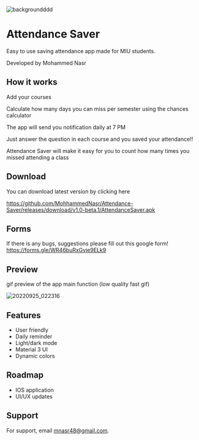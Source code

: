 ![backgroundddd](https://user-images.githubusercontent.com/96019824/192121559-719ec31d-cd35-4f33-bcfd-a63598719fd3.png)



# Attendance Saver

Easy to use saving attendance app made for MIU students.

Developed by Mohammed Nasr


## How it works

Add your courses

Calculate how many days you can miss per semester using the chances calculator

The app will send you notification daily at 7 PM

Just answer the question in each course and you saved your attendance!!

Attendance Saver will make it easy for you to count how many times 
you missed attending a class


## Download

You can download latest version by clicking here

https://github.com/MohhammedNasr/Attendance-Saver/releases/download/v1.0-beta.1/AttendanceSaver.apk


## Forms

If there is any bugs, suggestions please fill out this google form!
https://forms.gle/WR46buRxGvie9ELk9

## Preview

gif preview of the app main function (low quality fast gif)

![20220925_022316](https://user-images.githubusercontent.com/96019824/192123254-806145d9-f8fe-41d2-b45c-30a7b6ccc170.gif)

## Features

- User friendly
- Daily reminder
- Light/dark mode
- Material 3 UI
- Dynamic colors


## Roadmap

- IOS application
- UI/UX updates



## Support

For support, email mnasr48@gmail.com.




